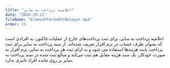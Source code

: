 ```yaml
---
title: "اعلامیه پرداخت به سایر"
date: "2020-10-21"
fileName: "ElamiehPardakhtBeSayer.mp4"
order: 20
---
```


اعلامیه پرداخت به سایر، برای ثبت پرداخت‌های خارج از عملیات فاکتور، به افرادی است که بعنوان طرف حساب در نرم افزار تعریف شده‌اند. از سند پرداخت به سایر برای ثبت پرداخت بابت هزینه‌ها استفاده می شود و به ازای ثبت هر پرداخت به سایر، نرم افزار به صورت خودکار، یک سند هزینه مقابل هم ثبت می‌کند و مبالغ ثبت شده در سند پرداخت به سایر بر روی مانده افراد تاثیری ندارد.
